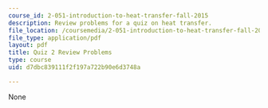 ```yaml
---
course_id: 2-051-introduction-to-heat-transfer-fall-2015
description: Review problems for a quiz on heat transfer.
file_location: /coursemedia/2-051-introduction-to-heat-transfer-fall-2015/d7dbc839111f2f197a722b90e6d3748a_MIT2_051F15_Q2_Review_v3.pdf
file_type: application/pdf
layout: pdf
title: Quiz 2 Review Problems
type: course
uid: d7dbc839111f2f197a722b90e6d3748a

---
```

None